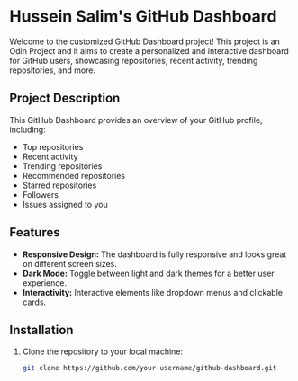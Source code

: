 # Hussein Salim's GitHub Dashboard

Welcome to the customized GitHub Dashboard project! This project is an Odin Project and it aims to create a personalized and interactive dashboard for GitHub users, showcasing repositories, recent activity, trending repositories, and more.

## Project Description

This GitHub Dashboard provides an overview of your GitHub profile, including:
- Top repositories
- Recent activity
- Trending repositories
- Recommended repositories
- Starred repositories
- Followers
- Issues assigned to you

## Features

- **Responsive Design:** The dashboard is fully responsive and looks great on different screen sizes.
- **Dark Mode:** Toggle between light and dark themes for a better user experience.
- **Interactivity:** Interactive elements like dropdown menus and clickable cards.

## Installation

1. Clone the repository to your local machine:
   ```sh
   git clone https://github.com/your-username/github-dashboard.git

